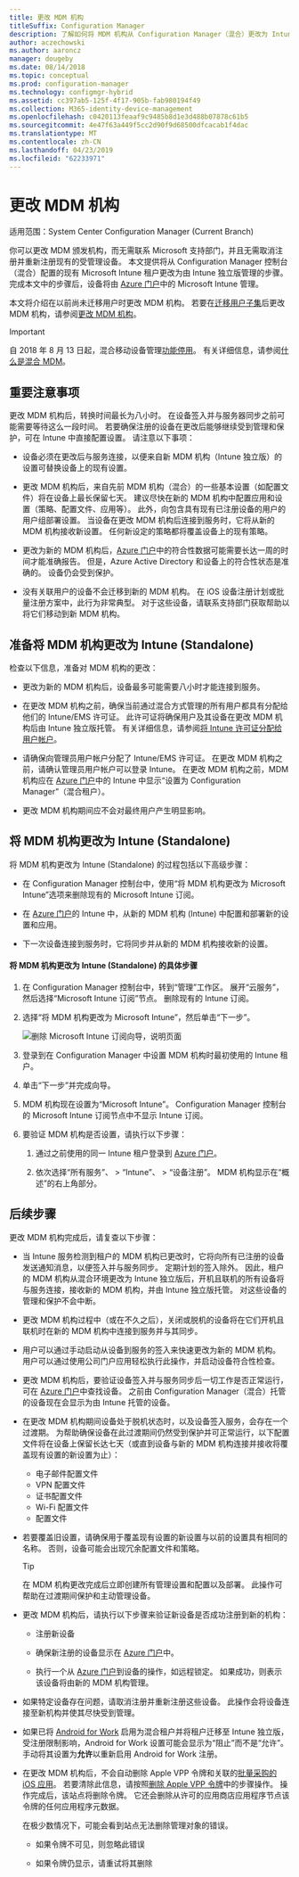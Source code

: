 ```yaml
---
title: 更改 MDM 机构
titleSuffix: Configuration Manager
description: 了解如何将 MDM 机构从 Configuration Manager（混合）更改为 Intune 独立版
author: aczechowski
ms.author: aaroncz
manager: dougeby
ms.date: 08/14/2018
ms.topic: conceptual
ms.prod: configuration-manager
ms.technology: configmgr-hybrid
ms.assetid: cc397ab5-125f-4f17-905b-fab980194f49
ms.collection: M365-identity-device-management
ms.openlocfilehash: c0420113feaaf9c9485b8d1e3d488b07878c61b5
ms.sourcegitcommit: 4e47f63a449f5cc2d90f9d68500dfcacab1f4dac
ms.translationtype: MT
ms.contentlocale: zh-CN
ms.lasthandoff: 04/23/2019
ms.locfileid: "62233971"
---
```

# <a name="change-your-mdm-authority"></a>更改 MDM 机构

适用范围：System Center Configuration Manager (Current Branch)

你可以更改 MDM 颁发机构，而无需联系 Microsoft 支持部门，并且无需取消注册并重新注册现有的受管理设备。 本文提供将从 Configuration Manager 控制台（混合）配置的现有 Microsoft Intune 租户更改为由 Intune 独立版管理的步骤。 完成本文中的步骤后，设备将由 [Azure 门户](https://portal.azure.com)中的 Microsoft Intune 管理。 

本文将介绍在以前尚未迁移用户时更改 MDM 机构。 若要在[迁移用户子集](migrate-hybridmdm-to-intunesa.md)后更改 MDM 机构，请参阅[更改 MDM 机构](migrate-change-mdm-authority.md)。

> [!Important]  
> 自 2018 年 8 月 13 日起，混合移动设备管理[功能停用](/sccm/core/plan-design/changes/deprecated/removed-and-deprecated-cmfeatures)。 有关详细信息，请参阅[什么是混合 MDM](/sccm/mdm/understand/hybrid-mobile-device-management)。<!--Intune feature 2683117-->  



## <a name="key-considerations"></a>重要注意事项

更改 MDM 机构后，转换时间最长为八小时。 在设备签入并与服务器同步之前可能需要等待这么一段时间。 若要确保注册的设备在更改后能够继续受到管理和保护，可在 Intune 中直接配置设置。 请注意以下事项：

- 设备必须在更改后与服务连接，以便来自新 MDM 机构（Intune 独立版）的设置可替换设备上的现有设置。  

- 更改 MDM 机构后，来自先前 MDM 机构（混合）的一些基本设置（如配置文件）将在设备上最长保留七天。 建议尽快在新的 MDM 机构中配置应用和设置（策略、配置文件、应用等）。 此外，向包含具有现有已注册设备的用户的用户组部署设置。 当设备在更改 MDM 机构后连接到服务时，它将从新的 MDM 机构接收新设置。 任何新设定的策略都将覆盖设备上的现有策略。  

- 更改为新的 MDM 机构后，[Azure 门户](https://portal.azure.com)中的符合性数据可能需要长达一周的时间才能准确报告。 但是，Azure Active Directory 和设备上的符合性状态是准确的。 设备仍会受到保护。  

- 没有关联用户的设备不会迁移到新的 MDM 机构。 在 iOS 设备注册计划或批量注册方案中，此行为非常典型。 对于这些设备，请联系支持部门获取帮助以将它们移动到新 MDM 机构。  



## <a name="prepare-to-change-the-mdm-authority-to-intune-standalone"></a>准备将 MDM 机构更改为 Intune (Standalone)

检查以下信息，准备对 MDM 机构的更改：

- 更改为新的 MDM 机构后，设备最多可能需要八小时才能连接到服务。  

- 在更改 MDM 机构之前，确保当前通过混合方式管理的所有用户都具有分配给他们的 Intune/EMS 许可证。 此许可证将确保用户及其设备在更改 MDM 机构后由 Intune 独立版托管。 有关详细信息，请参阅[将 Intune 许可证分配给用户帐户](https://docs.microsoft.com/intune/get-started/start-with-a-paid-subscription-to-microsoft-intune-step-4)。  

- 请确保向管理员用户帐户分配了 Intune/EMS 许可证。 在更改 MDM 机构之前，请确认管理员用户帐户可以登录 Intune。 在更改 MDM 机构之前，MDM 机构应在 [Azure 门户](https://portal.azure.com)中的 Intune 中显示“设置为 Configuration Manager”（混合租户）。  

- 更改 MDM 机构期间应不会对最终用户产生明显影响。 



## <a name="change-the-mdm-authority-to-intune-standalone"></a>将 MDM 机构更改为 Intune (Standalone)

将 MDM 机构更改为 Intune (Standalone) 的过程包括以下高级步骤：  

- 在 Configuration Manager 控制台中，使用“将 MDM 机构更改为 Microsoft Intune”选项来删除现有的 Microsoft Intune 订阅。  

- 在 [Azure 门户](https://portal.azure.com)的 Intune 中，从新的 MDM 机构 (Intune) 中配置和部署新的设置和应用。  

- 下一次设备连接到服务时，它将同步并从新的 MDM 机构接收新的设置。  

#### <a name="to-change-the-mdm-authority-to-intune-standalone"></a>将 MDM 机构更改为 Intune (Standalone) 的具体步骤
1. 在 Configuration Manager 控制台中，转到“管理”工作区。 展开“云服务”，然后选择“Microsoft Intune 订阅”节点。 删除现有的 Intune 订阅。  

2. 选择“将 MDM 机构更改为 Microsoft Intune”，然后单击“下一步”。  

   ![删除 Microsoft Intune 订阅向导，说明页面](./media/mdm-change-delete-subscription.png)

3. 登录到在 Configuration Manager 中设置 MDM 机构时最初使用的 Intune 租户。  

4. 单击“下一步”并完成向导。  

5. MDM 机构现在设置为“Microsoft Intune”。 Configuration Manager 控制台的 Microsoft Intune 订阅节点中不显示 Intune 订阅。  

6. 要验证 MDM 机构是否设置，请执行以下步骤：  

    1. 通过之前使用的同一 Intune 租户登录到 [Azure 门户](https://portal.azure.com)。  

    2. 依次选择“所有服务”、 > “Intune”、 > “设备注册”。 MDM 机构显示在“概述”的右上角部分。  



## <a name="next-steps"></a>后续步骤

更改 MDM 机构完成后，请复查以下步骤：  

- 当 Intune 服务检测到租户的 MDM 机构已更改时，它将向所有已注册的设备发送通知消息，以便签入并与服务同步。 定期计划的签入除外。 因此，租户的 MDM 机构从混合环境更改为 Intune 独立版后，开机且联机的所有设备将与服务连接，接收新的 MDM 机构，并由 Intune 独立版托管。 对这些设备的管理和保护不会中断。  

- 更改 MDM 机构过程中（或在不久之后），关闭或脱机的设备将在它们开机且联机时在新的 MDM 机构中连接到服务并与其同步。   

- 用户可以通过手动启动从设备到服务的签入来快速更改为新的 MDM 机构。 用户可以通过使用公司门户应用轻松执行此操作，并启动设备符合性检查。  

- 更改 MDM 机构后，要验证设备签入并与服务同步后一切工作是否正常运行，可在 [Azure 门户](https://portal.azure.com)中查找设备。 之前由 Configuration Manager（混合）托管的设备现在会显示为由 Intune 托管的设备。    

- 在更改 MDM 机构期间设备处于脱机状态时，以及设备签入服务，会存在一个过渡期。 为帮助确保设备在此过渡期间仍然受到保护并可正常运行，以下配置文件将在设备上保留长达七天（或直到设备与新的 MDM 机构连接并接收将覆盖现有设置的新设置为止）：  
    - 电子邮件配置文件
    - VPN 配置文件
    - 证书配置文件
    - Wi-Fi 配置文件
    - 配置文件  

- 若要覆盖旧设置，请确保用于覆盖现有设置的新设置与以前的设置具有相同的名称。 否则，设备可能会出现冗余配置文件和策略。    

  > [!TIP]   
  > 在 MDM 机构更改完成后立即创建所有管理设置和配置以及部署。 此操作可帮助在过渡期间保护和主动管理设备。   

-  更改 MDM 机构后，请执行以下步骤来验证新设备是否成功注册到新的机构：   

    - 注册新设备  

    - 确保新注册的设备显示在 [Azure 门户](https://portal.azure.com)中。  

    - 执行一个从 [Azure 门户](https://portal.azure.com)到设备的操作，如远程锁定。 如果成功，则表示该设备将由新的 MDM 机构管理。  
    
- 如果特定设备存在问题，请取消注册并重新注册这些设备。 此操作会将设备连接至新机构并使其尽快受到管理。  

- 如果已将 [Android for Work](/sccm/mdm/deploy-use/create-configuration-items-for-android-for-work-devices-managed-without-the-client) 启用为混合租户并将租户迁移至 Intune 独立版，受注册限制影响，Android for Work 设置可能会显示为“阻止”而不是“允许”。 手动将其设置为**允许**以重新启用 Android for Work 注册。<!--512117-->  

- 在更改 MDM 机构后，不会自动删除 Apple VPP 令牌和关联的[批量采购的 iOS 应用](/sccm/mdm/deploy-use/manage-volume-purchased-ios-apps)。 若要清除此信息，请按照[删除 Apple VPP 令牌](/sccm/mdm/deploy-use/manage-volume-purchased-ios-apps#delete-an-apple-vpp-token)中的步骤操作。 操作完成后，该站点将删除令牌。 它还会删除从许可的应用商店应用程序节点该令牌的任何应用程序元数据。<!--SCCMDocs issue 579-->  

    在极少数情况下，可能会看到站点无法删除管理对象的错误。  

    - 如果令牌不可见，则忽略此错误  

    - 如果令牌仍显示，请重试将其删除  

